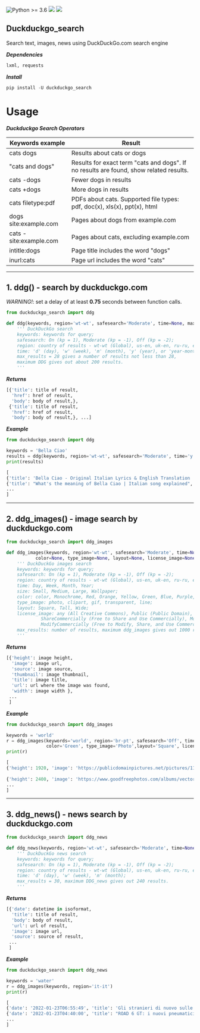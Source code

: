 ![Python >= 3.6](https://img.shields.io/badge/python->=3.6-red.svg) [![](https://badgen.net/github/release/deedy5/duckduckgo_search)](https://github.com/deedy5/duckduckgo_search/releases) [![](https://badge.fury.io/py/duckduckgo-search.svg)](https://pypi.org/project/duckduckgo-search) 
## Duckduckgo_search

Search text, images, news using DuckDuckGo.com search engine 

***Dependencies***
```python
lxml, requests
```
***Install***
```python
pip install -U duckduckgo_search
```

# Usage

***Duckduckgo Search Operators***

| Keywords example |	Result|
| ---     | ---   |
| cats dogs |	Results about cats or dogs |
| "cats and dogs" |	Results for exact term "cats and dogs". If no results are found, show related results. |
| cats -dogs |	Fewer dogs in results |
| cats +dogs |	More dogs in results |
| cats filetype:pdf |	PDFs about cats. Supported file types: pdf, doc(x), xls(x), ppt(x), html |
| dogs site:example.com  |	Pages about dogs from example.com |
| cats -site:example.com |	Pages about cats, excluding example.com |
| intitle:dogs |	Page title includes the word "dogs" |
| inurl:cats  |	Page url includes the word "cats" |
___
## 1. ddg() - search by duckduckgo.com

*WARNING!*: set a delay of at least **0.75** seconds between function calls.

```python
from duckduckgo_search import ddg

def ddg(keywords, region='wt-wt', safesearch='Moderate', time=None, max_results=28):
    ''' DuckDuckGo search
    keywords: keywords for query;
    safesearch: On (kp = 1), Moderate (kp = -1), Off (kp = -2);
    region: country of results - wt-wt (Global), us-en, uk-en, ru-ru, etc.;
    time: 'd' (day), 'w' (week), 'm' (month), 'y' (year), or 'year-month-date..year-month-date';    
    max_results = 28 gives a number of results not less than 28,   
    maximum DDG gives out about 200 results.
    '''
```
***Returns***
```python
[{'title': title of result,
  'href': href of result,
  'body': body of result,},
 {'title': title of result,
  'href': href of result,
  'body': body of result,}, ...]
```
***Example***
```python
from duckduckgo_search import ddg

keywords = 'Bella Ciao'
results = ddg(keywords, region='wt-wt', safesearch='Moderate', time='y', max_results=28)
print(results)
```
```python
[
{'title': 'Bella Ciao - Original Italian Lyrics & English Translation ...', 'href': 'https://dailyitalianwords.com/bella-ciao-original-italian-lyrics-english-translation/', 'body': 'Bella Ciao - English Meaning (Mondine version) In the morning as soon as I get up oh goodbye beautiful, goodbye beautiful, goodbye beautiful, bye, bye, bye In the morning as soon as I get up I have to go to the paddy fields. And between insects and mosquitoes oh goodbye beautiful, goodbye beautiful, goodbye beautiful, bye, bye, bye'},
{'title': "What's the meaning of Bella Ciao | Italian song explained", 'href': 'https://www.thinkinitalian.com/bella-ciao-meaning/', 'body': "Bella Ciao is probably the most famous Italian folk song. It has been sung anywhere in the world for years, and the TV series Money Heist made it even more popular. But what does it talk about? What's the story behind its lyrics? This is a perfect chance to learn some more Italian with the meaning of Bella Ciao. Italian culture Michele"},
...
]
```
___
## 2. ddg_images() - image search by duckduckgo.com
```python
from duckduckgo_search import ddg_images

def ddg_images(keywords, region='wt-wt', safesearch='Moderate', time=None, size=None,
           color=None, type_image=None, layout=None, license_image=None, max_results=100):
    ''' DuckDuckGo images search
    keywords: keywords for query;
    safesearch: On (kp = 1), Moderate (kp = -1), Off (kp = -2);
    region: country of results - wt-wt (Global), us-en, uk-en, ru-ru, etc.;
    time: Day, Week, Month, Year;
    size: Small, Medium, Large, Wallpaper;
    color: color, Monochrome, Red, Orange, Yellow, Green, Blue, Purple, Pink, Brown, Black, Gray, Teal, White;
    type_image: photo, clipart, gif, transparent, line;
    layout: Square, Tall, Wide;
    license_image: any (All Creative Commons), Public (Public Domain), Share (Free to Share and Use),
             ShareCommercially (Free to Share and Use Commercially), Modify (Free to Modify, Share, and Use),
             ModifyCommercially (Free to Modify, Share, and Use Commercially);
    max_results: number of results, maximum ddg_images gives out 1000 results.
    '''
```
***Returns***
```python
[{'height': image height,
  'image': image url,
  'source': image source,
  'thumbnail': image thumbnail,
  'title': image title,
  'url': url where the image was found,
  'width': image width },  
 ...
 ]
```
***Example***
```python
from duckduckgo_search import ddg_images

keywords = 'world'
r = ddg_images(keywords='world', region='br-pt', safesearch='Off', time='Year', size='Wallpaper', 
               color='Green', type_image='Photo',layout='Square', license_image='Public', max_results=500)
print(r)
```
```python
[
{'height': 1920, 'image': 'https://publicdomainpictures.net/pictures/110000/velka/arid-world.jpg', 'source': 'Bing', 'thumbnail': 'https://tse4.mm.bing.net/th?id=OIP.kCgFTRlCKn04iljW31QvNQHaHa&pid=Api', 'title': 'Arid World Free Stock Photo - Public Domain Pictures', 'url': 'https://www.publicdomainpictures.net/view-image.php?image=108025&picture=arid-world', 'width': 1920},
 
{'height': 2400, 'image': 'https://www.goodfreephotos.com/albums/vector-images/kawaii-earth-vector-clipart.png', 'source': 'Bing', 'thumbnail': 'https://tse4.mm.bing.net/th?id=OIP.Sq1GMsUVFlekkoof_wwx7wHaHa&pid=Api', 'title': 'Kawaii Earth Vector Clipart image - Free stock photo ...', 'url': 'https://www.goodfreephotos.com/public-domain-images/kawaii-earth-vector-clipart.png.php', 'width': 2400},
...
]
```
___
## 3. ddg_news() - news search by duckduckgo.com
```python
from duckduckgo_search import ddg_news

def ddg_news(keywords, region='wt-wt', safesearch='Moderate', time=None, max_results=30):
    ''' DuckDuckGo news search
    keywords: keywords for query;
    safesearch: On (kp = 1), Moderate (kp = -1), Off (kp = -2);
    region: country of results - wt-wt (Global), us-en, uk-en, ru-ru, etc.;
    time: 'd' (day), 'w' (week), 'm' (month);    
    max_results = 30, maximum DDG_news gives out 240 results.
    '''
```
***Returns***
```python
[{'date': datetime in isoformat,
  'title': title of result,
  'body': body of result,
  'url': url of result,
  'image': image url,
  'source': source of result, 
 ...
 ]
```
***Example***
```python
from duckduckgo_search import ddg_news

keywords = 'water'
r = ddg_images(keywords, region='it-it')
print(r)
```
```python
[
{'date': '2022-01-23T06:55:49', 'title': 'Gli stranieri di nuovo sulle vie di Francesco', 'body': 'Assisi, l&#x27;assessore Leggio: &quot;Segnali incoraggianti dalle prenotazioni internazionali per la primavera. Recuperare un mercato azzerato&quot;', 'url': 'https://www.msn.com/it-it/news/italia/gli-stranieri-di-nuovo-sulle-vie-di-francesco/ar-AAT3dMR', 'image': 'https://immagini.quotidiano.net/?url=http%3A%2F%2Fp1014p.quotidiano.net%3A80%2Fpolopoly_fs%2F1.7280413.1642920950%21%2FhttpImage%2Fimage.jpg_gen%2Fderivatives%2Ffullsize%2Fimage.jpg&w=700&h=391&mode=fill&bg=fff', 'source': 'La Nazione on MSN.com'}, 
{'date': '2022-01-23T04:40:00', 'title': "ROAD 6 GT: i nuovi pneumatici Michelin per le moto da Gran Turismo sono gia' un successo", 'body': 'I nuovi pneumatici Michelin sono stati svelati: ecco tutte le informazioni e le differenze rispetto al modello precedente', 'url': 'https://www.tecnoandroid.it/2022/01/23/road-6-gt-i-nuovi-pneumatici-michelin-per-le-moto-da-gran-turismo-sono-gia-un-successo-1022660', 'image': 'https://www.tecnoandroid.it/wp-content/uploads/2022/01/michelin-road-6-gt.jpg', 'source': 'TECNOANDROID'},
...
]
```
